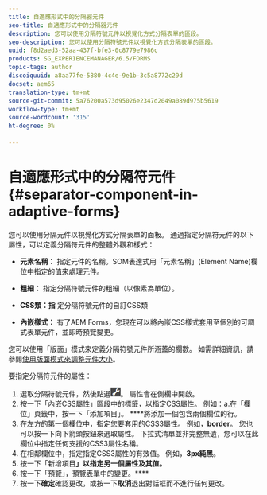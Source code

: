 ```yaml
---
title: 自適應形式中的分隔器元件
seo-title: 自適應形式中的分隔器元件
description: 您可以使用分隔符號元件以視覺化方式分隔表單的區段。
seo-description: 您可以使用分隔符號元件以視覺化方式分隔表單的區段。
uuid: f8d2aed3-52aa-437f-bfe3-0c8779e7986c
products: SG_EXPERIENCEMANAGER/6.5/FORMS
topic-tags: author
discoiquuid: a8aa77fe-5880-4c4e-9e1b-3c5a8772c29d
docset: aem65
translation-type: tm+mt
source-git-commit: 5a76200a573d95026e2347d2049a089d975b5619
workflow-type: tm+mt
source-wordcount: '315'
ht-degree: 0%

---
```



# 自適應形式中的分隔符元件{#separator-component-in-adaptive-forms}

您可以使用分隔元件以視覺化方式分隔表單的面板。 通過指定分隔符元件的以下屬性，可以定義分隔符元件的整體外觀和樣式：

* **元素名稱：** 指定元件的名稱。SOM表達式用「元素名稱」(Element Name)欄位中指定的值來處理元件。
* **粗細：** 指定分隔符號元件的粗細（以像素為單位）。

* **CSS類：指** 定分隔符號元件的自訂CSS類

* **內嵌樣式：** 有了AEM Forms，您現在可以將內嵌CSS樣式套用至個別的可調式表單元件，並即時預覽變更。

您可以使用「版面」模式來定義分隔符號元件所涵蓋的欄數。 如需詳細資訊，請參閱[使用版面模式來調整元件大小](../../forms/using/resize-using-layout-mode.md)。

要指定分隔符元件的屬性：

1. 選取分隔符號元件，然後點選![cmppr](assets/cmppr.png)。 屬性會在側欄中開啟。
1. 按一下「內嵌CSS屬性」區段中的標籤，以指定CSS屬性。 例如：a.在「欄位」頁籤中，按一下「添加項目」。 ****&#x200B;將添加一個包含兩個欄位的行。
1. 在左方的第一個欄位中，指定您要套用的CSS3屬性。 例如，**border**。 您也可以按一下向下箭頭按鈕來選取屬性。 下拉式清單並非完整無遺，您可以在此欄位中指定任何支援的CSS3屬性名稱。
1. 在相鄰欄位中，指定指定CSS3屬性的有效值。 例如，**3px純黑**。
1. 按一下「新增項目&#x200B;**」以指定另一個屬性及其值。**
1. 按一下「預覽」，預覽表單中的變更。****
1. 按一下&#x200B;**確定**&#x200B;確認更改，或按一下&#x200B;**取消**&#x200B;退出對話框而不進行任何更改。

